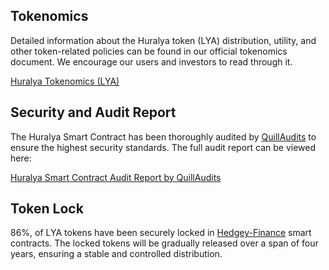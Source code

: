## Tokenomics

Detailed information about the Huralya token (LYA) distribution, utility, and other token-related policies can be found in our official tokenomics document. We encourage our users and investors to read through it.

[Huralya Tokenomics (LYA)](https://whitepaper.huralya.com/lya-huralya-token)


## Security and Audit Report

The Huralya Smart Contract has been thoroughly audited by [QuillAudits](https://www.quillaudits.com/) to ensure the highest security standards. The full audit report can be viewed here:

[Huralya Smart Contract Audit Report by QuillAudits](https://github.com/Quillhash/QuillAudit_Reports/blob/master/Huralya%20Smart%20Contract%20Audit%20Report-QuillAudits.pdf)


## Token Lock

86%, of LYA tokens have been securely locked in [Hedgey-Finance](https://app.hedgey.finance/treasury-lockups/public/polygon/0x8312fdda806a39dfa472f21efbaac8bdfc85eef6/0xc7d73cb22add1f2019d68ec4fa033f3e3d622c0e/0x8312fdda806a39dfa472f21efbaac8bdfc85eef6) smart contracts. 
The locked tokens will be gradually released over a span of four years, ensuring a stable and controlled distribution.
